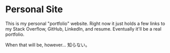 # Personal Site

This is my personal "portfolio" website. Right now it just holds a few links to
my Stack Overflow, GitHub, LinkedIn, and resume. Eventually it'll be a real
portfolio.

When that will be, however&hellip; 知らない。